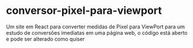 # conversor-pixel-para-viewport
Um site em React para converter medidas de Pixel para ViewPort para um estudo de conversões imediatas em uma página web, o código está aberto e pode ser alterado como quiser
